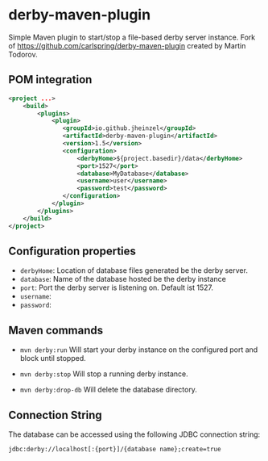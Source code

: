 # derby-maven-plugin

Simple Maven plugin to start/stop a file-based derby server instance. 
Fork of <https://github.com/carlspring/derby-maven-plugin> created by Martin Todorov.

## POM integration

```xml
<project ...>
    <build>
        <plugins>
            <plugin>
               <groupId>io.github.jheinzel</groupId>
               <artifactId>derby-maven-plugin</artifactId>
               <version>1.5</version>
               <configuration>
                   <derbyHome>${project.basedir}/data</derbyHome>
                   <port>1527</port>
                   <database>MyDatabase</database>
                   <username>user</username>
                   <password>test</password>
               </configuration>
            </plugin>            
        </plugins>
    </build>
</project>
```

## Configuration properties

* `derbyHome`: Location of database files generated be the derby server.
* `database`: Name of the database hosted be the derby instance
* `port`: Port the derby server is listening on. Default ist 1527.
* `username`:
* `password`:

## Maven commands

* `mvn derby:run`
   Will start your derby instance on the configured port and block until stopped.

* `mvn derby:stop`
   Will stop a running derby instance.

* `mvn derby:drop-db`
   Will delete the database directory.

## Connection String

The database can be accessed using the following JDBC connection string:

```
jdbc:derby://localhost[:{port}]/{database name};create=true
```
